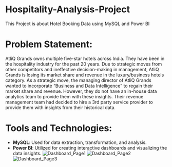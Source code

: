 # Hospitality-Analysis-Project
This Project is about Hotel Booking Data using MySQL and Power BI
# Problem Statement:
AtliQ Grands owns multiple five-star hotels across India. They have been in the hospitality industry for the past 20 years. Due to strategic moves from other competitors and ineffective decision-making in management, AtliQ Grands is losing its market share and revenue in the luxury/business hotels category. As a strategic move, the managing director of AtliQ Grands wanted to incorporate “Business and Data Intelligence” to regain their market share and revenue. However, they do not have an in-house data analytics team to provide them with these insights. Their revenue management team had decided to hire a 3rd party service provider to provide them with insights from their historical data.
# Tools and Technologies:
- **MySQL**: Used for data extraction, transformation, and analysis.
- **Power BI**: Utilized for creating interactive dashboards and visualizing the data insights.
![Dashboard_Page1](https://github.com/user-attachments/assets/4ca8e41d-5f28-4ed2-9e66-dd56015abdbd)
![Dashboard_Page2](https://github.com/user-attachments/assets/73b55d56-8bd1-49a5-a12a-d13e1c871405)
![Dashboard_Page3](https://github.com/user-attachments/assets/d8cf218d-b118-444b-a225-e5c996ca46fe)



